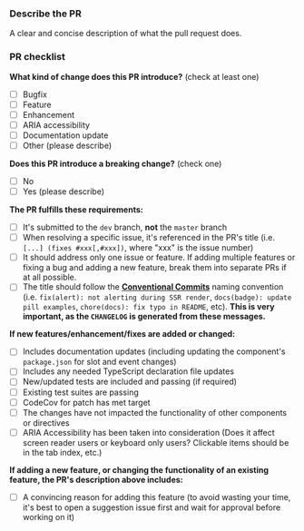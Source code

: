 ### Describe the PR

A clear and concise description of what the pull request does.

### PR checklist

<!-- (Update "[ ]" to "[x]" to check a box) -->

**What kind of change does this PR introduce?** (check at least one)

- [ ] Bugfix
- [ ] Feature
- [ ] Enhancement
- [ ] ARIA accessibility
- [ ] Documentation update
- [ ] Other (please describe)

**Does this PR introduce a breaking change?** (check one)

- [ ] No
- [ ] Yes (please describe)

**The PR fulfills these requirements:**

- [ ] It's submitted to the `dev` branch, **not** the `master` branch
- [ ] When resolving a specific issue, it's referenced in the PR's title (i.e. `[...] (fixes #xxx[,#xxx])`, where "xxx" is the issue number)
- [ ] It should address only one issue or feature. If adding multiple features or fixing a bug and adding a new feature, break them into separate PRs if at all possible.
- [ ] The title should follow the [**Conventional Commits**](https://www.conventionalcommits.org/) naming convention (i.e. `fix(alert): not alerting during SSR render`, `docs(badge): update pill examples`, `chore(docs): fix typo in README`, etc). **This is very important, as the `CHANGELOG` is generated from these messages.**

**If new features/enhancement/fixes are added or changed:**

- [ ] Includes documentation updates (including updating the component's `package.json` for slot and event changes)
- [ ] Includes any needed TypeScript declaration file updates
- [ ] New/updated tests are included and passing (if required)
- [ ] Existing test suites are passing
- [ ] CodeCov for patch has met target
- [ ] The changes have not impacted the functionality of other components or directives
- [ ] ARIA Accessibility has been taken into consideration (Does it affect screen reader users or keyboard only users? Clickable items should be in the tab index, etc.)

**If adding a new feature, or changing the functionality of an existing feature, the PR's
description above includes:**

- [ ] A convincing reason for adding this feature (to avoid wasting your time, it's best to open a suggestion issue first and wait for approval before working on it)
